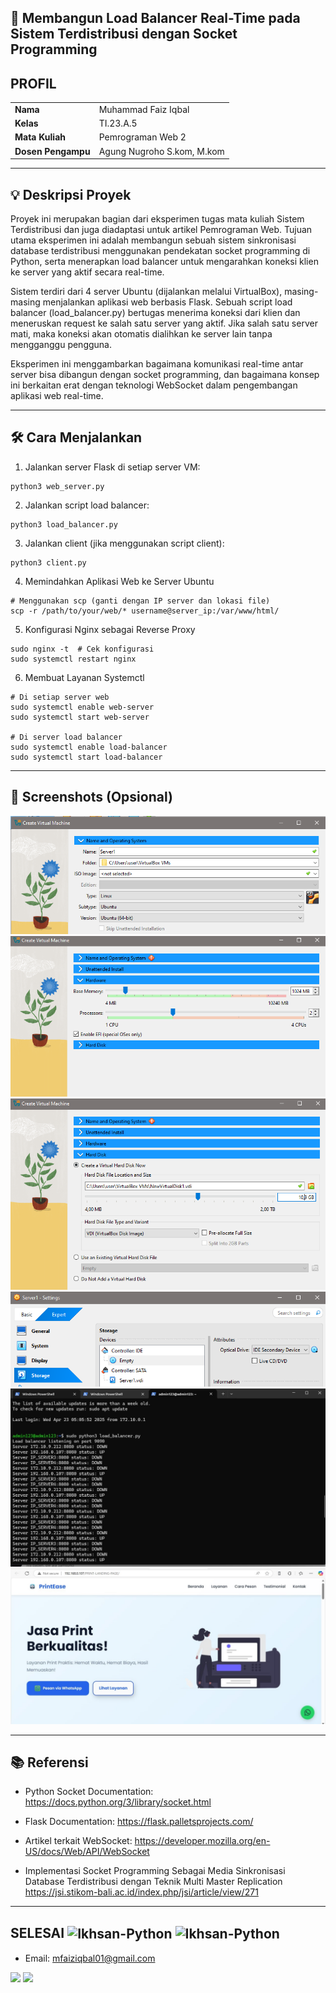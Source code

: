 ## 🔄 Membangun Load Balancer Real-Time pada Sistem Terdistribusi dengan Socket Programming

## PROFIL

|  |  |
| -------- | --- |
| **Nama** | Muhammad Faiz Iqbal |
| **Kelas** | TI.23.A.5 |
| **Mata Kuliah** | Pemrograman Web 2 |
| **Dosen Pengampu** | Agung Nugroho S.kom, M.kom |
---

## 💡 Deskripsi Proyek
Proyek ini merupakan bagian dari eksperimen tugas mata kuliah Sistem Terdistribusi dan juga diadaptasi untuk artikel Pemrograman Web. Tujuan utama eksperimen ini adalah membangun sebuah sistem sinkronisasi database terdistribusi menggunakan pendekatan socket programming di Python, serta menerapkan load balancer untuk mengarahkan koneksi klien ke server yang aktif secara real-time.

Sistem terdiri dari 4 server Ubuntu (dijalankan melalui VirtualBox), masing-masing menjalankan aplikasi web berbasis Flask. Sebuah script load balancer (load_balancer.py) bertugas menerima koneksi dari klien dan meneruskan request ke salah satu server yang aktif. Jika salah satu server mati, maka koneksi akan otomatis dialihkan ke server lain tanpa mengganggu pengguna.

Eksperimen ini menggambarkan bagaimana komunikasi real-time antar server bisa dibangun dengan socket programming, dan bagaimana konsep ini berkaitan erat dengan teknologi WebSocket dalam pengembangan aplikasi web real-time.

---

## 🛠️ Cara Menjalankan
1. Jalankan server Flask di setiap server VM:
```
python3 web_server.py
```
2. Jalankan script load balancer:
```
python3 load_balancer.py
```
3. Jalankan client (jika menggunakan script client):
```
python3 client.py
```
4.  Memindahkan Aplikasi Web ke Server Ubuntu
```
# Menggunakan scp (ganti dengan IP server dan lokasi file)
scp -r /path/to/your/web/* username@server_ip:/var/www/html/
```
5. Konfigurasi Nginx sebagai Reverse Proxy
```
sudo nginx -t  # Cek konfigurasi
sudo systemctl restart nginx
```
6. Membuat Layanan Systemctl
```
# Di setiap server web
sudo systemctl enable web-server
sudo systemctl start web-server

# Di server load balancer
sudo systemctl enable load-balancer
sudo systemctl start load-balancer
```

---
## 📸 Screenshots (Opsional)

![alt text](image/Server1.png)
![alt text](image/Penyimpanan.png)
![alt text](image/HardDiks.png)
![alt text](image/Setting.png)
![alt text](<image/WhatsApp Image 2025-04-23 at 23.13.21_43b577c3.jpg>)
![alt text](image/PRINT-LANDING-PAGE.jpg)

---

## 📚 Referensi

* Python Socket Documentation:
https://docs.python.org/3/library/socket.html

* Flask Documentation:
https://flask.palletsprojects.com/

* Artikel terkait WebSocket: 
https://developer.mozilla.org/en-US/docs/Web/API/WebSocket

* Implementasi Socket Programming Sebagai Media
Sinkronisasi Database Terdistribusi dengan Teknik Multi Master Replication
https://jsi.stikom-bali.ac.id/index.php/jsi/article/view/271

---

## SELESAI <img align="center" alt="Ikhsan-Python" height="40" width="45" src="https://em-content.zobj.net/source/microsoft-teams/337/student_1f9d1-200d-1f393.png"> <img align="center" alt="Ikhsan-Python" height="40" width="45" src="https://em-content.zobj.net/thumbs/160/twitter/348/flag-indonesia_1f1ee-1f1e9.png">

- Email: mfaiziqbal01@gmail.com

<img src=https://nugasin.com/template/assets/photo/deasty_digital.jpg width="130px" > <img src=https://dcassetcdn.com/design_img/597433/138089/138089_3947431_597433_image.jpg width="130px" >